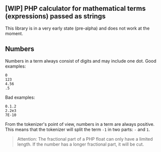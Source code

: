 ## [WIP] PHP calculator for mathematical terms (expressions) passed as strings

This library is in a very early state (pre-alpha) and does not work at the moment.

## Numbers

Numbers in a term always consist of digits and may include one dot. Good examples:

```
0
123
4.56
.5
```

Bad examples:

```
0.1.2
2.2e3
7E-10
```

From the tokenizer's point of view, numbers in a term are always positive. This means that the tokenizer will split the 
term `-1` in two parts: `-` and `1`. 

> Attention: The fractional part of a PHP float can only have a limited length. If the number has a longer 
fractional part, it will be cut.